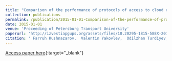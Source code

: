 ```yaml
---
title: "Comparison of the performance of protocols of access to cloud resources"
collection: publications
permalink: /publication/2015-01-01-Comparison-of-the-performance-of-protocols-of-access-to-cloud-resources
date: 2015-01-01
venue: 'Proceeding of Petersburg Transport University'
paperurl: 'http://izvestiapgups.org/assets/files/10.20295-1815-588X-2015-4/10.20295-1815-588X-2015-4-117-123.pdf'
citation: ' Farruh Kushnazarov,  Valentin Yakovlev,  Odilzhan Turdiyev, &quot;Comparison of the performance of protocols of access to cloud resources.&quot; Proceeding of Petersburg Transport University, 2015.'
---
```

[Access paper here](http://izvestiapgups.org/assets/files/10.20295-1815-588X-2015-4/10.20295-1815-588X-2015-4-117-123.pdf){:target="_blank"}
